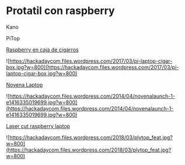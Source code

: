 # Protatil con raspberry

Kano

PiTop

[Raspberry en caja de cigarros](https://hackaday.com/2017/03/21/cigar-box-opens-to-raspberry-pi-laptop/)

![https://hackadaycom.files.wordpress.com/2017/03/pi-laptop-cigar-box.jpg?w=800](https://hackadaycom.files.wordpress.com/2017/03/pi-laptop-cigar-box.jpg?w=800)

[Novena Laptop](https://hackaday.com/2014/04/02/bunnie-launches-the-novena-open-laptop/)

![https://hackadaycom.files.wordpress.com/2014/04/novenalaunch-1-e1416335019699.jpg?w=800](https://hackadaycom.files.wordpress.com/2014/04/novenalaunch-1-e1416335019699.jpg?w=800)

[Laser cut raspberry laptop](https://hackaday.com/2018/03/15/a-plywood-laptop-for-your-raspberry-pi/)

![https://hackadaycom.files.wordpress.com/2018/03/plytop_feat.jpg?w=800](https://hackadaycom.files.wordpress.com/2018/03/plytop_feat.jpg?w=800)
